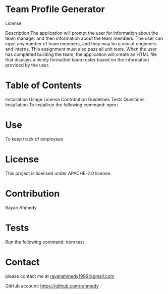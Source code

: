 # Team Profile Generator
License

Description
The application will prompt the user for information about the team manager and then information about the team members. The user can input any number of team members, and they may be a mix of engineers and interns. This assignment must also pass all unit tests. When the user has completed building the team, the application will create an HTML file that displays a nicely formatted team roster based on the information provided by the user.

# Table of Contents
Installation
Usage
License
Contribution Guidelines
Tests
Questions
Installation
To installrun the following command: npm i

# Use
To keep track of employees

# License
This project is licensed under APACHE-2.0 license.

# Contribution
Rayan Ahmedy

# Tests
Run the following command: npm test

# Contact 
please contact me at rayanahmedy1999@gmail.com

GitHub account: https://github.com/rahmedy
